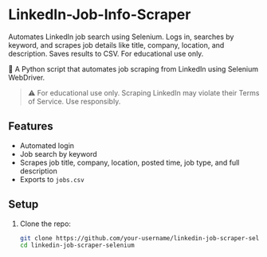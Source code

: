 # LinkedIn-Job-Info-Scraper
Automates LinkedIn job search using Selenium. Logs in, searches by keyword, and scrapes job details like title, company, location, and description. Saves results to CSV. For educational use only.

🚀 A Python script that automates job scraping from LinkedIn using Selenium WebDriver.

> ⚠️ For educational use only. Scraping LinkedIn may violate their Terms of Service. Use responsibly.

## Features

- Automated login
- Job search by keyword
- Scrapes job title, company, location, posted time, job type, and full description
- Exports to `jobs.csv`

## Setup

1. Clone the repo:
   ```bash
   git clone https://github.com/your-username/linkedin-job-scraper-selenium.git
   cd linkedin-job-scraper-selenium

